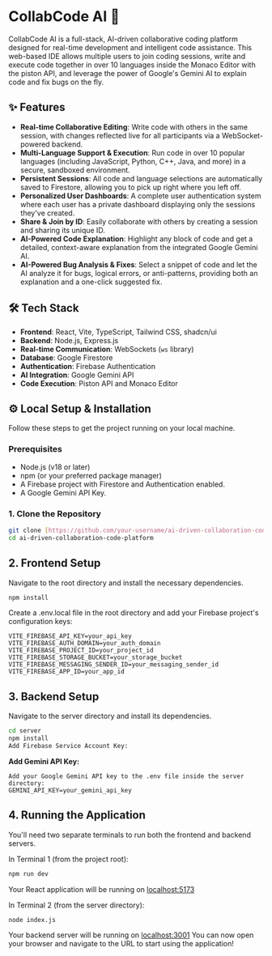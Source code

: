 # CollabCode AI 🚀

CollabCode AI is a full-stack, AI-driven collaborative coding platform designed for real-time development and intelligent code assistance. This web-based IDE allows multiple users to join coding sessions, write and execute code together in over 10 languages inside the Monaco Editor with the piston API, and leverage the power of Google's Gemini AI to explain code and fix bugs on the fly.

## ✨ Features

- **Real-time Collaborative Editing**: Write code with others in the same session, with changes reflected live for all participants via a WebSocket-powered backend.
- **Multi-Language Support & Execution**: Run code in over 10 popular languages (including JavaScript, Python, C++, Java, and more) in a secure, sandboxed environment.
- **Persistent Sessions**: All code and language selections are automatically saved to Firestore, allowing you to pick up right where you left off.
- **Personalized User Dashboards**: A complete user authentication system where each user has a private dashboard displaying only the sessions they've created.
- **Share & Join by ID**: Easily collaborate with others by creating a session and sharing its unique ID.
- **AI-Powered Code Explanation**: Highlight any block of code and get a detailed, context-aware explanation from the integrated Google Gemini AI.
- **AI-Powered Bug Analysis & Fixes**: Select a snippet of code and let the AI analyze it for bugs, logical errors, or anti-patterns, providing both an explanation and a one-click suggested fix.

## 🛠️ Tech Stack

- **Frontend**: React, Vite, TypeScript, Tailwind CSS, shadcn/ui
- **Backend**: Node.js, Express.js
- **Real-time Communication**: WebSockets (`ws` library)
- **Database**: Google Firestore
- **Authentication**: Firebase Authentication
- **AI Integration**: Google Gemini API
- **Code Execution**: Piston API and Monaco Editor

## ⚙️ Local Setup & Installation

Follow these steps to get the project running on your local machine.

### Prerequisites

- Node.js (v18 or later)
- npm (or your preferred package manager)
- A Firebase project with Firestore and Authentication enabled.
- A Google Gemini API Key.

### 1. Clone the Repository

```bash
git clone [https://github.com/your-username/ai-driven-collaboration-code-platform.git](https://github.com/your-username/ai-driven-collaboration-code-platform.git)
cd ai-driven-collaboration-code-platform
```

## 2. Frontend Setup

Navigate to the root directory and install the necessary dependencies.

```Bash
npm install
```
Create a .env.local file in the root directory and add your Firebase project's configuration keys:

```Firebase API
VITE_FIREBASE_API_KEY=your_api_key
VITE_FIREBASE_AUTH_DOMAIN=your_auth_domain
VITE_FIREBASE_PROJECT_ID=your_project_id
VITE_FIREBASE_STORAGE_BUCKET=your_storage_bucket
VITE_FIREBASE_MESSAGING_SENDER_ID=your_messaging_sender_id
VITE_FIREBASE_APP_ID=your_app_id
```

## 3. Backend Setup

Navigate to the server directory and install its dependencies.

```Bash
cd server
npm install
Add Firebase Service Account Key:
```

**Add Gemini API Key:**
```
Add your Google Gemini API key to the .env file inside the server directory:
GEMINI_API_KEY=your_gemini_api_key
```

## 4. Running the Application
You'll need two separate terminals to run both the frontend and backend servers.

In Terminal 1 (from the project root):

```Bash
npm run dev
```
Your React application will be running on [localhost:5173](http://localhost:5173.)

In Terminal 2 (from the server directory):

```Bash
node index.js
```

Your backend server will be running on [localhost:3001](http://localhost:3001.)
You can now open your browser and navigate to the URL to start using the application!
